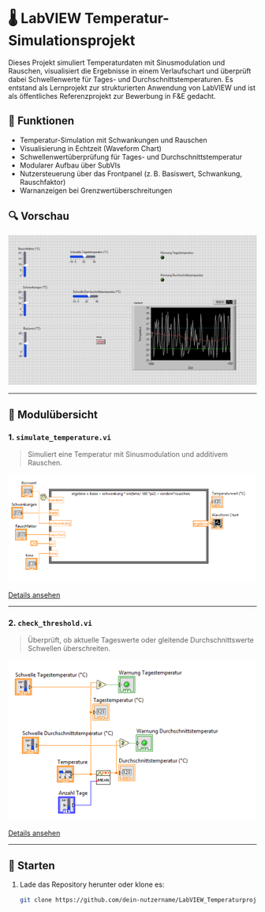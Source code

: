 # 🌡️ LabVIEW Temperatur-Simulationsprojekt

Dieses Projekt simuliert Temperaturdaten mit Sinusmodulation und Rauschen, visualisiert die Ergebnisse in einem Verlaufschart und überprüft dabei Schwellenwerte für Tages- und Durchschnittstemperaturen. Es entstand als Lernprojekt zur strukturierten Anwendung von LabVIEW und ist als öffentliches Referenzprojekt zur Bewerbung in F&E gedacht.

## 🔧 Funktionen

- Temperatur-Simulation mit Schwankungen und Rauschen
- Visualisierung in Echtzeit (Waveform Chart)
- Schwellenwertüberprüfung für Tages- und Durchschnittstemperatur
- Modularer Aufbau über SubVIs
- Nutzersteuerung über das Frontpanel (z. B. Basiswert, Schwankung, Rauschfaktor)
- Warnanzeigen bei Grenzwertüberschreitungen

## 🔍 Vorschau

![Frontpanel](screenshots/frontpanel_main.png)

---

## 🧩 Modulübersicht

### 1. `simulate_temperature.vi`

> Simuliert eine Temperatur mit Sinusmodulation und additivem Rauschen.

![Blockdiagramm](screenshots/simulate_temperature_blockdiagram.png)

[Details ansehen](docs/beschreibung_simulation.md)

---

### 2. `check_threshold.vi`

> Überprüft, ob aktuelle Tageswerte oder gleitende Durchschnittswerte Schwellen überschreiten.

![Blockdiagramm](screenshots/check_threshold_blockdiagram.png)

[Details ansehen](docs/beschreibung_threshold.md)

---

## 🚀 Starten

1. Lade das Repository herunter oder klone es:
   ```bash
   git clone https://github.com/dein-nutzername/LabVIEW_Temperaturprojekt.git
